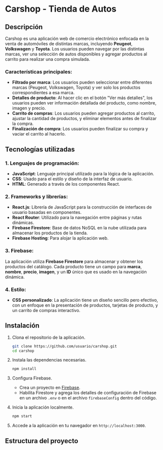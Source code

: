# Carshop - Tienda de Autos

## Descripción

Carshop es una aplicación web de comercio electrónico enfocada en la venta de automóviles de distintas marcas, incluyendo **Peugeot**, **Volkswagen** y **Toyota**. Los usuarios pueden navegar por las distintas marcas, ver una selección de autos disponibles y agregar productos al carrito para realizar una compra simulada.

### Características principales:
- **Filtrado por marca**: Los usuarios pueden seleccionar entre diferentes marcas (Peugeot, Volkswagen, Toyota) y ver solo los productos correspondientes a esa marca.
- **Detalles de producto**: Al hacer clic en el botón "Ver más detalles", los usuarios pueden ver información detallada del producto, como nombre, imagen y precio.
- **Carrito de compras**: Los usuarios pueden agregar productos al carrito, ajustar la cantidad de productos, y eliminar elementos antes de finalizar la compra.
- **Finalización de compra**: Los usuarios pueden finalizar su compra y vaciar el carrito al hacerlo.

## Tecnologías utilizadas

### 1. **Lenguajes de programación:**
- **JavaScript**: Lenguaje principal utilizado para la lógica de la aplicación.
- **CSS**: Usado para el estilo y diseño de la interfaz de usuario.
- **HTML**: Generado a través de los componentes React.

### 2. **Frameworks y librerías:**
- **React.js**: Librería de JavaScript para la construcción de interfaces de usuario basadas en componentes.
- **React Router**: Utilizado para la navegación entre páginas y rutas dinámicas.
- **Firebase Firestore**: Base de datos NoSQL en la nube utilizada para almacenar los productos de la tienda.
- **Firebase Hosting**: Para alojar la aplicación web.

### 3. **Firebase**:
La aplicación utiliza **Firebase Firestore** para almacenar y obtener los productos del catálogo. Cada producto tiene un campo para **marca**, **nombre**, **precio**, **imagen**, y un **ID** único que es usado en la navegación dinámica.

### 4. **Estilo**:
- **CSS personalizado**: La aplicación tiene un diseño sencillo pero efectivo, con un enfoque en la presentación de productos, tarjetas de producto, y un carrito de compras interactivo.

## Instalación

1. Clona el repositorio de la aplicación.
    ```bash
    git clone https://github.com/usuario/carshop.git
    cd carshop
    ```

2. Instala las dependencias necesarias.
    ```bash
    npm install
    ```

3. Configura Firebase.
    - Crea un proyecto en [Firebase](https://firebase.google.com/).
    - Habilita Firestore y agrega los detalles de configuración de Firebase en un archivo `.env` o en el archivo `firebaseConfig` dentro del código.
    
4. Inicia la aplicación localmente.
    ```bash
    npm start
    ```

5. Accede a la aplicación en tu navegador en `http://localhost:3000`.

## Estructura del proyecto


